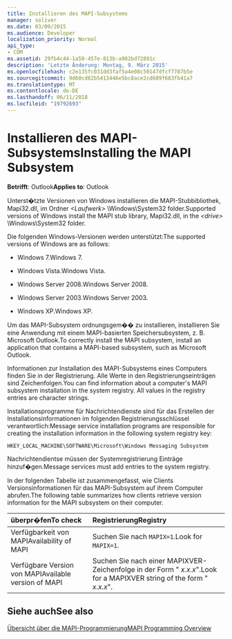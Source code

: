 ```yaml
---
title: Installieren des MAPI-Subsystems
manager: soliver
ms.date: 03/09/2015
ms.audience: Developer
localization_priority: Normal
api_type:
- COM
ms.assetid: 29fb4c44-1a59-457e-813b-a982bd72891c
description: 'Letzte Änderung: Montag, 9. März 2015'
ms.openlocfilehash: c2e135fc031dd3faf5a4e08c50147dfcf7787b5e
ms.sourcegitcommit: 9d60cd82b5413446e5bc8ace2cd689f683fb41a7
ms.translationtype: MT
ms.contentlocale: de-DE
ms.lasthandoff: 06/11/2018
ms.locfileid: "19792693"
---
```

# <a name="installing-the-mapi-subsystem"></a><span data-ttu-id="fb205-103">Installieren des MAPI-Subsystems</span><span class="sxs-lookup"><span data-stu-id="fb205-103">Installing the MAPI Subsystem</span></span>

  
  
<span data-ttu-id="fb205-104">**Betrifft**: Outlook</span><span class="sxs-lookup"><span data-stu-id="fb205-104">**Applies to**: Outlook</span></span> 
  
<span data-ttu-id="fb205-105">Unterst�tzte Versionen von Windows installieren die MAPI-Stubbibliothek, Mapi32.dll, im Ordner  _\<Laufwerk\>_ \Windows\System32 folder.</span><span class="sxs-lookup"><span data-stu-id="fb205-105">Supported versions of Windows install the MAPI stub library, Mapi32.dll, in the  _\<drive\>_ \Windows\System32 folder.</span></span> 
  
<span data-ttu-id="fb205-106">Die folgenden Windows-Versionen werden unterstützt:</span><span class="sxs-lookup"><span data-stu-id="fb205-106">The supported versions of Windows are as follows:</span></span>
  
- <span data-ttu-id="fb205-107">Windows 7.</span><span class="sxs-lookup"><span data-stu-id="fb205-107">Windows 7.</span></span>
    
- <span data-ttu-id="fb205-108">Windows Vista.</span><span class="sxs-lookup"><span data-stu-id="fb205-108">Windows Vista.</span></span>
    
- <span data-ttu-id="fb205-109">Windows Server 2008.</span><span class="sxs-lookup"><span data-stu-id="fb205-109">Windows Server 2008.</span></span>
    
- <span data-ttu-id="fb205-110">Windows Server 2003.</span><span class="sxs-lookup"><span data-stu-id="fb205-110">Windows Server 2003.</span></span>
    
- <span data-ttu-id="fb205-111">Windows XP.</span><span class="sxs-lookup"><span data-stu-id="fb205-111">Windows XP.</span></span>
    
<span data-ttu-id="fb205-112">Um das MAPI-Subsystem ordnungsgem�� zu installieren, installieren Sie eine Anwendung mit einem MAPI-basierten Speichersubsystem, z. B. Microsoft Outlook.</span><span class="sxs-lookup"><span data-stu-id="fb205-112">To correctly install the MAPI subsystem, install an application that contains a MAPI-based subsystem, such as Microsoft Outlook.</span></span>
  
<span data-ttu-id="fb205-p101">Informationen zur Installation des MAPI-Subsystems eines Computers finden Sie in der Registrierung. Alle Werte in den Registrierungseinträgen sind Zeichenfolgen.</span><span class="sxs-lookup"><span data-stu-id="fb205-p101">You can find information about a computer's MAPI subsystem installation in the system registry. All values in the registry entries are character strings.</span></span> 
  
<span data-ttu-id="fb205-115">Installationsprogramme für Nachrichtendienste sind für das Erstellen der Installationsinformationen im folgenden Registrierungsschlüssel verantwortlich:</span><span class="sxs-lookup"><span data-stu-id="fb205-115">Message service installation programs are responsible for creating the installation information in the following system registry key:</span></span> 
  
 `HKEY_LOCAL_MACHINE\SOFTWARE\Microsoft\Windows Messaging Subsystem`
  
<span data-ttu-id="fb205-116">Nachrichtendientse müssen der Systemregistrierung Einträge hinzuf�gen.</span><span class="sxs-lookup"><span data-stu-id="fb205-116">Message services must add entries to the system registry.</span></span> 
  
<span data-ttu-id="fb205-117">In der folgenden Tabelle ist zusammengefasst, wie Clients Versionsinformationen für das MAPI-Subsystem auf ihrem Computer abrufen.</span><span class="sxs-lookup"><span data-stu-id="fb205-117">The following table summarizes how clients retrieve version information for the MAPI subsystem on their computer.</span></span>
  
|<span data-ttu-id="fb205-118">**überpr�fen**</span><span class="sxs-lookup"><span data-stu-id="fb205-118">**To check**</span></span>|<span data-ttu-id="fb205-119">**Registrierung**</span><span class="sxs-lookup"><span data-stu-id="fb205-119">**Registry**</span></span>|
|:-----|:-----|
|<span data-ttu-id="fb205-120">Verfügbarkeit von MAPI</span><span class="sxs-lookup"><span data-stu-id="fb205-120">Availability of MAPI</span></span>  <br/> |<span data-ttu-id="fb205-121">Suchen Sie nach  `MAPIX=1`.</span><span class="sxs-lookup"><span data-stu-id="fb205-121">Look for  `MAPIX=1`.</span></span>  <br/> |
|<span data-ttu-id="fb205-122">Verfügbare Version von MAPI</span><span class="sxs-lookup"><span data-stu-id="fb205-122">Available version of MAPI</span></span>  <br/> |<span data-ttu-id="fb205-123">Suchen Sie nach einer MAPIXVER-Zeichenfolge in der Form " _x.x.x_".</span><span class="sxs-lookup"><span data-stu-id="fb205-123">Look for a MAPIXVER string of the form " _x.x.x_".</span></span>  <br/> |
   
## <a name="see-also"></a><span data-ttu-id="fb205-124">Siehe auch</span><span class="sxs-lookup"><span data-stu-id="fb205-124">See also</span></span>



[<span data-ttu-id="fb205-125">Übersicht über die MAPI-Programmierung</span><span class="sxs-lookup"><span data-stu-id="fb205-125">MAPI Programming Overview</span></span>](mapi-programming-overview.md)

